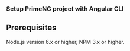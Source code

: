 ### Setup PrimeNG project with Angular CLI

## Prerequisites

Node.js version 6.x or higher, NPM 3.x or higher.

